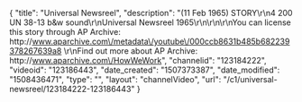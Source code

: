 {
    "title": "Universal Newsreel",
    "description": "(11 Feb 1965) STORY\r\n4 200 UN 38-13 b&w sound\r\nUniversal Newsreel 1965\r\n\r\n\r\nYou can license this story through AP Archive: http:\/\/www.aparchive.com\/metadata\/youtube\/000ccb8631b485b682239378267639a8 \r\nFind out more about AP Archive: http:\/\/www.aparchive.com\/HowWeWork",
    "channelid": "123184222",
    "videoid": "123186443",
    "date_created": "1507373387",
    "date_modified": "1508436471",
    "type": "",
    "layout": "channelVideo",
    "url": "\/c1\/universal-newsreel\/123184222-123186443"
}